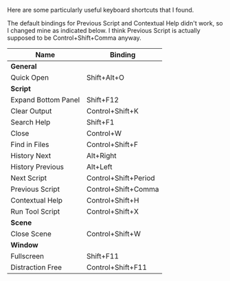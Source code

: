 Here are some particularly useful keyboard shortcuts that I
found.

The default bindings for Previous Script and Contextual Help
didn't work, so I changed mine as indicated below. I think
Previous Script is actually supposed to be Control+Shift+Comma
anyway.


|        Name           |       Binding          |
|-----------------------|------------------------|
| **General**           |                        |
| Quick Open            | Shift+Alt+O            |
| **Script**            |                        |
| Expand Bottom Panel   | Shift+F12              |
| Clear Output          | Control+Shift+K        |
| Search Help           | Shift+F1               |
| Close                 | Control+W              |
| Find in Files         | Control+Shift+F        |
| History Next          | Alt+Right              |
| History Previous      | Alt+Left               |
| Next Script           | Control+Shift+Period   |
| Previous Script       | Control+Shift+Comma    |
| Contextual Help       | Control+Shift+H        |
| Run Tool Script       | Control+Shift+X        |
| **Scene**             |                        |
| Close Scene           | Control+Shift+W        |
| **Window**            |                        |
| Fullscreen            | Shift+F11              |
| Distraction Free      | Control+Shift+F11      |
